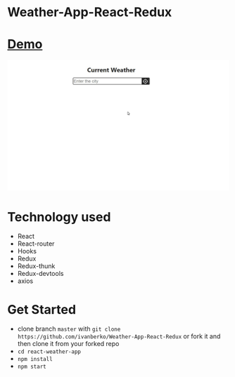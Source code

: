# Weather-App-React-Redux

# [Demo](https://ivan-berk-weather-app-react-redux.netlify.app/)

![Weather App Demo](demo/demo.gif)

# Technology used

- React
- React-router
- Hooks
- Redux
- Redux-thunk
- Redux-devtools
- axios

# Get Started

- clone branch `master` with
  `git clone https://github.com/ivanberko/Weather-App-React-Redux` or fork it and then
  clone it from your forked repo
- `cd react-weather-app`
- `npm install`
- `npm start`

